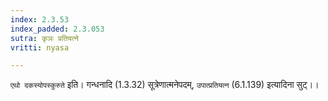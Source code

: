 ```yaml
---
index: 2.3.53
index_padded: 2.3.053
sutra: कृञः प्रतियत्ने
vritti: nyasa

---
```

`एथो दकस्योपस्कुरुते` इति। गन्धनादि (1.3.32) सूत्रेणात्मनेपदम्, `उपात्प्रतियत्न` (6.1.139) इत्यादिना सुट्।।
